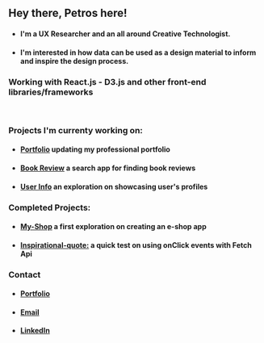## Hey there, Petros here!

- #### I'm a UX Researcher and an all around Creative Technologist. 
- #### I'm interested in how data can be used as a design material to inform and inspire the design process. 

### Working with React.js - D3.js and other front-end libraries/frameworks
<br/>

### Projects I'm currenty working on:
- #### [Portfolio](https://github.com/petros-chantz/test-portfolio) updating my professional portfolio
- #### [Book Review](https://github.com/petros-chantz/Book-Review-app) a search app for finding book reviews 
- #### [User Info](https://github.com/petros-chantz/User-info-app) an exploration on showcasing user's profiles 

### Completed Projects: 
- #### [My-Shop](https://github.com/koukoumpitsa/shop) a first exploration on creating an e-shop app
- #### [Inspirational-quote:](https://github.com/koukoumpitsa/inspirational-quote) a quick test on using onClick events with Fetch Api


### Contact
- #### [Portfolio](https://petros-chantzopoulos.com/) 
- #### [Email](petros.chantz@gmail.com)
- #### [LinkedIn](https://www.linkedin.com/in/petroschantz/)
